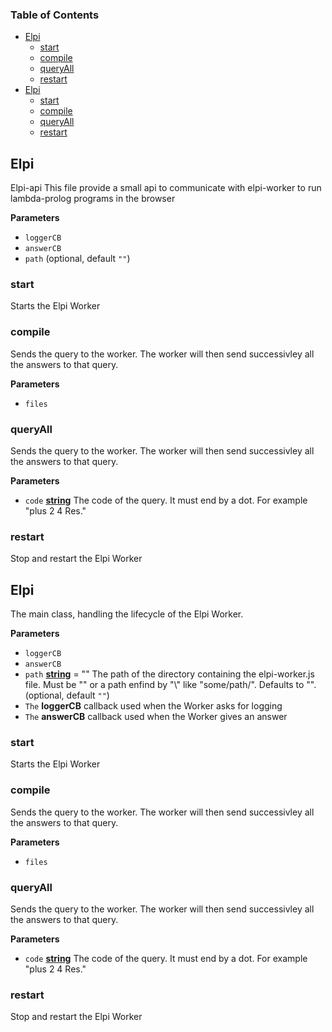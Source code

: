 <!-- Generated by documentation.js. Update this documentation by updating the source code. -->

### Table of Contents

-   [Elpi][1]
    -   [start][2]
    -   [compile][3]
    -   [queryAll][4]
    -   [restart][5]
-   [Elpi][6]
    -   [start][7]
    -   [compile][8]
    -   [queryAll][9]
    -   [restart][10]

## Elpi

Elpi-api
This file provide a small api to communicate
with elpi-worker to run lambda-prolog programs
in the browser

**Parameters**

-   `loggerCB`  
-   `answerCB`  
-   `path`   (optional, default `""`)

### start

Starts the Elpi Worker

### compile

Sends the query to the worker. The worker will
then send successivley all the answers to that query.

**Parameters**

-   `files`  

### queryAll

Sends the query to the worker. The worker will
then send successivley all the answers to that query.

**Parameters**

-   `code` **[string][11]** The code of the query. It must end by a dot.
      For example "plus 2 4 Res."

### restart

Stop and restart the Elpi Worker

## Elpi

The main class, handling the lifecycle of
the Elpi Worker.

**Parameters**

-   `loggerCB`  
-   `answerCB`  
-   `path` **[string][11]** = ""
      The path of the directory containing 
     the elpi-worker.js file. Must be "" or 
     a path enfind by "\\" like "some/path/".
     Defaults to "". (optional, default `""`)
-   `The` **loggerCB** callback used when the Worker asks for logging
-   `The` **answerCB** callback used when the Worker gives an answer

### start

Starts the Elpi Worker

### compile

Sends the query to the worker. The worker will
then send successivley all the answers to that query.

**Parameters**

-   `files`  

### queryAll

Sends the query to the worker. The worker will
then send successivley all the answers to that query.

**Parameters**

-   `code` **[string][11]** The code of the query. It must end by a dot.
      For example "plus 2 4 Res."

### restart

Stop and restart the Elpi Worker

[1]: #elpi

[2]: #start

[3]: #compile

[4]: #queryall

[5]: #restart

[6]: #elpi-1

[7]: #start-1

[8]: #compile-1

[9]: #queryall-1

[10]: #restart-1

[11]: https://developer.mozilla.org/docs/Web/JavaScript/Reference/Global_Objects/String
